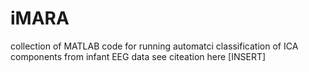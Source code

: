 # iMARA
collection of MATLAB code for running automatci classification of ICA components from infant EEG data 
see citeation here [INSERT]
